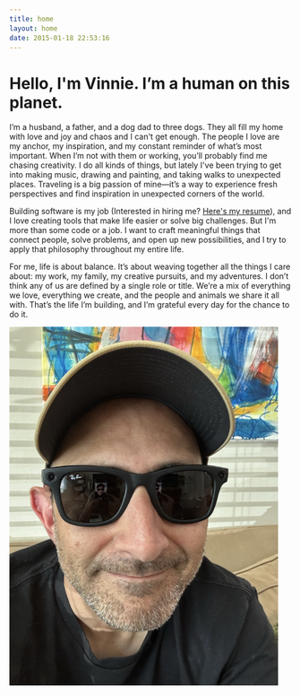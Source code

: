 ```yaml
---
title: home
layout: home
date: 2015-01-18 22:53:16
---
```

# Hello, I'm Vinnie. I’m a human on this planet.

I’m a husband, a father, and a dog dad to three dogs. They all fill my home with love and joy and chaos and I can't get enough. The people I love are my anchor, my inspiration, and my constant reminder of what’s most important. When I’m not with them or working, you’ll probably find me chasing creativity. I do all kinds of things, but lately I've been trying to get into making music, drawing and painting, and taking walks to unexpected places. Traveling is a big passion of mine—it’s a way to experience fresh perspectives and find inspiration in unexpected corners of the world.

Building software is my job (Interested in hiring me? [Here's my resume](/docs/Vincent-Garcia-Resume.pdf)), and I love creating tools that make life easier or solve big challenges. But I'm more than some code or a job. I want to craft meaningful things that connect people, solve problems, and open up new possibilities, and I try to apply that philosophy throughout my entire life.

For me, life is about balance. It’s about weaving together all the things I care about: my work, my family, my creative pursuits, and my adventures. I don’t think any of us are defined by a single role or title. We’re a mix of everything we love, everything we create, and the people and animals we share it all with. That’s the life I’m building, and I’m grateful every day for the chance to do it.

<img src="/assets/me.jpeg" width="480" alt="me" class="me">